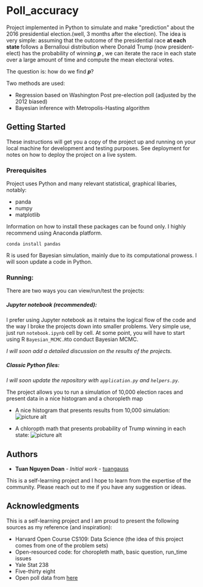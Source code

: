 # Poll_accuracy

Project implemented in Python to simulate and make "prediction" about the 2016 presidential election.(well, 3 months after the election). The idea is very simple: assuming that the outcome of the presidential race <b> at each state </b> follows a Bernalloui distribution where Donald Trump (now president-elect) has the probability of winning <b><i> p </i></b>, we can iterate the race in each state over a large amount of time and compute the mean electoral votes.

The question is: how do we find <b><i>p</i></b>?

Two methods are used:
* Regression based on Washington Post pre-election poll (adjusted by the 2012 biased)
* Bayesian inference with Metropolis-Hasting algorithm

## Getting Started

These instructions will get you a copy of the project up and running on your local machine for development and testing purposes. See deployment for notes on how to deploy the project on a live system.

### Prerequisites

Project uses Python and many relevant statistical, graphical libaries, notably:
* panda
* numpy
* matplotlib

Information on how to install these packages can be found only. I highly recommend using Anaconda platform.
```
conda install pandas
```
R is used for Bayesian simulation, mainly due to its computational prowess. I will soon update a code in Python.

### Running:

There are two ways you can view/run/test the projects:

##### Jupyter notebook (recommended):

I prefer using Jupyter notebook as it retains the logical flow of the code and the way I broke the projects down into smaller problems. 
Very simple use, just run ```notebook.ipynb``` cell by cell. At some point, you will have to start using R ```Bayesian_MCMC.R```to conduct Bayesian MCMC.

<i>I will soon add a detailed discussion on the results of the projects.</i>


##### Classic Python files: 

<i>I will soon update the repository with  ```application.py``` and ```helpers.py```. </i>

The project allows you to run a simulation of 10,000 election races and present data in a nice histogram and a choropleth map

* A nice histogram that presents results from 10,000 simulation:
![picture alt](https://github.com/tuangauss/poll_accuracy/blob/master/demo%20histogram.JPG?raw=true)

* A chloropth math that presents probability of Trump winning in each state:
![picture alt](https://github.com/tuangauss/poll_accuracy/blob/master/demo%20choropleth%20map.JPG?raw=true)

## Authors

* **Tuan Nguyen Doan** - *Initial work* - [tuangauss](https://github.com/tuangauss)

This is a self-learning project and I hope to learn from the expertise of the community. Please reach out to me if you have any suggestion or ideas.


## Acknowledgments
This is a self-learning project and I am proud to present the following sources as my reference (and inspiration):
* Harvard Open Course CS109: Data Science (the idea of this project comes from one of the problem sets)
* Open-resourced code: for choropleth math, basic question, run_time issues
* Yale Stat 238
* Five-thirty eight
* Open poll data from [here](https://www.r-bloggers.com/fivethirtyeights-polling-data-for-the-us-presidential-election/)

